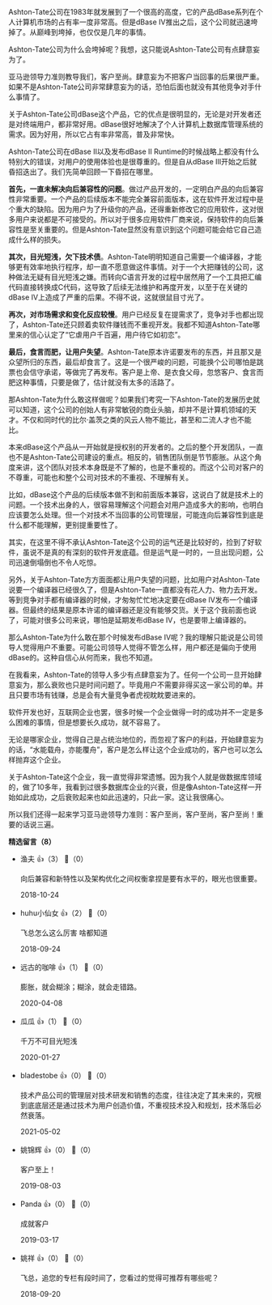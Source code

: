 Ashton-Tate公司在1983年就发展到了一个很高的高度，它的产品dBase系列在个人计算机市场的占有率一度非常高。但是dBase IV推出之后，这个公司就迅速垮掉了。从巅峰到垮掉，也仅仅是几年的事情。

Ashton-Tate公司为什么会垮掉呢？我想，这只能说Ashton-Tate公司有点肆意妄为了。

亚马逊领导力准则教导我们，客户至尚。肆意妄为不把客户当回事的后果很严重。如果不是Ashton-Tate公司非常肆意妄为的话，恐怕后面也就没有其他竞争对手什么事情了。

关于Ashton-Tate公司dBase这个产品，它的优点是很明显的，无论是对开发者还是对终端用户，都非常好用。dBase很好地解决了个人计算机上数据库管理系统的需求。因为好用，所以它占有率非常高，普及非常快。

Ashton-Tate公司在dBase II以及发布dBase II Runtime的时候战略上都没有什么特别大的错误，对用户的使用体验也是很尊重的。但是自从dBase III开始之后就昏招迭出了。我们先简单回顾一下昏招在哪里。

**首先，一直未解决向后兼容性的问题**。做过产品开发的，一定明白产品的向后兼容性非常重要。一个产品的后续版本不能完全兼容前面版本，这在软件开发过程中是个重大的缺陷。因为用户为了升级你的产品，还得重新修改它的应用软件，这对很多用户来说都是不可接受的。所以对于很多应用软件厂商来说，保持软件的向后兼容性是至关重要的。但是Ashton-Tate显然没有意识到这个问题可能会给它自己造成什么样的损失。

**其次，目光短浅，欠下技术债**。Ashton-Tate明明知道自己需要一个编译器，才能够更有效率地执行程序，却一直不愿意做这件事情。对于一个大把赚钱的公司，这种做法无疑有目光短浅之嫌。而转向C语言开发的过程中居然用了一个工具把汇编代码直接转换成C代码，这导致了后续无法维护和再度开发，以至于在关键的 dBase IV上造成了严重的后果。不得不说，这就很鼠目寸光了。

**再次，对市场需求和变化反应较慢**。用户已经反复在提需求了，竞争对手也都出现了，Ashton-Tate还只顾着卖软件赚钱而不重视开发。我都不知道Ashton-Tate哪里来的信心认定了“它虐用户千百遍，用户待它如初恋”。

**最后，食言而肥，让用户失望**。Ashton-Tate原本许诺要发布的东西，并且那又是众望所归的东西，最后却食言了。这是一个很严峻的问题，可能换个公司哪怕是跳票也会信守承诺，等做完了再发布。客户是上帝、是衣食父母，忽悠客户、食言而肥这种事情，只要是做了，估计就没有太多的活路了。

那Ashton-Tate为什么敢这样做呢？如果我们考究一下Ashton-Tate的发展历史就可以知道，这个公司的创始人有非常敏锐的商业头脑，却并不是计算机领域的天才。不仅和同时代的比尔·盖茨之类的风云人物不能比，甚至和二流人才也不能比。

本来dBase这个产品从一开始就是授权别的开发者的。之后的整个开发团队，一直也不是Ashton-Tate公司建设的重点。相反的，销售团队倒是节节膨胀。从这个角度来讲，这个团队对技术本身既是不了解的，也是不重视的。而这个公司对客户的不尊重，可能也和整个公司对技术的不重视、不理解有关。

比如，dBase这个产品的后续版本做不到和前面版本兼容，这说白了就是技术上的问题。一个技术出身的人，很容易理解这个问题会对用户造成多大的影响，也明白应该要怎么处理。但一个对技术不当回事的公司管理层，可能连向后兼容性到底是什么都不能理解，更别提重要性了。

其实，在这里不得不承认Ashton-Tate这个公司的运气还是比较好的，捡到了好软件，虽说不是真的有深刻的软件开发底蕴。但是运气是一时的，一旦出现问题，公司迅速倒塌倒也不令人吃惊。

另外，关于Ashton-Tate方方面面都让用户失望的问题，比如用户对Ashton-Tate说要一个编译器已经很久了，但是Ashton-Tate一直都没有花人力、物力去开发。等到竞争对手都有编译器的时候，才匆匆忙忙地决定要在dBase IV发布一个编译器。但最终的结果是原本许诺的编译器还是没有能够交货。关于这个我前面也说了，可能对很多公司来说，哪怕是延期发布dBase IV，也是要带上编译器的。

那么Ashton-Tate为什么敢在那个时候发布dBase IV呢？我的理解只能说是公司领导人觉得用户不重要。可能公司领导人觉得不管怎么样，用户都还是偏向于使用dBase的。这种自信心从何而来，我也不知道。

在我看来，Ashton-Tate的领导人多少有点肆意妄为了。任何一个公司一旦开始肆意妄为，那么衰败也只是时间问题了。毕竟用户不需要非得买这一家公司的单。并且只要市场有钱赚，总是会有大量竞争者虎视眈眈要进来的。

软件开发也好，互联网企业也罢，很多时候一个企业做得一时的成功并不一定是多么困难的事情，但是想要长久成功，就不容易了。

无论是哪家企业，觉得自己是占统治地位的，而忽视了客户的利益，开始肆意妄为的话，“水能载舟，亦能覆舟”，客户是怎么样让这个企业成功的，客户也可以怎么样抛弃这个企业。

关于Ashton-Tate这个企业，我一直觉得非常遗憾。因为我个人就是做数据库领域的，做了10多年，我看到过很多数据库企业的兴衰，但是像Ashton-Tate这样一开始如此成功，之后衰败起来也如此迅速的，只此一家。这让我很痛心。

所以我们还得一起来学习亚马逊领导力准则：客户至尚，客户至尚，客户至尚！重要的话说三遍。
<div><strong>精选留言（8）</strong></div><ul>
<li><span>渔夫</span> 👍（3） 💬（0）<p>向后兼容和新特性以及架构优化之间权衡拿捏是要有水平的，眼光也很重要。</p>2018-10-24</li><br/><li><span>huhu小仙女</span> 👍（2） 💬（0）<p>飞总怎么这么厉害 啥都知道</p>2018-09-24</li><br/><li><span>远古的咖啡</span> 👍（1） 💬（0）<p>膨胀，就会糊涂；糊涂，就会走错路。</p>2020-04-08</li><br/><li><span>瓜瓜</span> 👍（1） 💬（0）<p>千万不可目光短浅</p>2020-01-27</li><br/><li><span>bladestobe</span> 👍（0） 💬（0）<p>技术产品公司的管理层对技术研发和销售的态度，往往决定了其未来的，究根到底底层还是通过技术为用户创造价值，不重视技术投入和规划，技术落后必然衰落。</p>2021-05-02</li><br/><li><span>姚锦辉</span> 👍（0） 💬（0）<p>客户至上！</p>2019-08-03</li><br/><li><span>Panda</span> 👍（0） 💬（0）<p>成就客户</p>2019-03-17</li><br/><li><span>姚祥</span> 👍（0） 💬（0）<p>飞总，追您的专栏有段时间了，您看过的觉得可推荐有哪些呢？</p>2018-09-20</li><br/>
</ul>